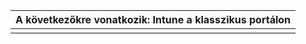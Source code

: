 |                            A következőkre vonatkozik: Intune a klasszikus portálon                            |
|------------------------------------------------------------------------------------------------|
|                                                                                                |


